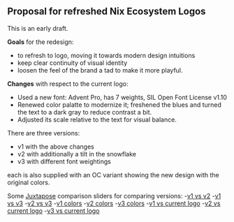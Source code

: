 
## Proposal for refreshed Nix Ecosystem Logos

This is an early draft.

**Goals** for the redesign:

- to refresh to logo, moving it towards modern design intuitions 
- keep clear continuity of visual identity
- loosen the feel of the brand a tad to make it more playful.

**Changes** with respect to the current logo:
 
- Used a new font: Advent Pro, has 7 weights, SIL Open Font License v1.10
- Renewed color palatte to modernize it; freshened the blues and turned the text to a dark gray to reduce contrast a bit.
- Adjusted its scale relative to the text for visual balance.

There are three versions:

- v1 with the above changes
- v2 with additionally a tilt in the snowflake
- v3 with different font weightings

each is also supplied with an OC variant showing the new design with the original colors.

Some [Juxtapose](https://juxtapose.knightlab.com/) comparison sliders for comparing versions:
-[v1 vs v2](https://cdn.knightlab.com/libs/juxtapose/latest/embed/index.html?uid=9b80f238-ac64-11e7-b263-0edaf8f81e27)
-[v1 vs v3](https://cdn.knightlab.com/libs/juxtapose/latest/embed/index.html?uid=ec014abe-ac64-11e7-b263-0edaf8f81e27)
-[v2 vs v3](https://cdn.knightlab.com/libs/juxtapose/latest/embed/index.html?uid=66062ad4-ac6d-11e7-b263-0edaf8f81e27)
-[v1 colors](https://cdn.knightlab.com/libs/juxtapose/latest/embed/index.html?uid=2c39f638-ac6c-11e7-b263-0edaf8f81e27)
-[v2 colors](https://cdn.knightlab.com/libs/juxtapose/latest/embed/index.html?uid=afb9eefe-ac6d-11e7-b263-0edaf8f81e27)
-[v3 colors](https://cdn.knightlab.com/libs/juxtapose/latest/embed/index.html?uid=afb9eefe-ac6d-11e7-b263-0edaf8f81e27)
-[v1 vs current logo](https://cdn.knightlab.com/libs/juxtapose/latest/embed/index.html?uid=17a90aa4-ac6e-11e7-b263-0edaf8f81e27)
-[v2 vs current logo](https://cdn.knightlab.com/libs/juxtapose/latest/embed/index.html?uid=17a90aa4-ac6e-11e7-b263-0edaf8f81e27)
-[v3 vs current logo](https://cdn.knightlab.com/libs/juxtapose/latest/embed/index.html?uid=fd7632d8-ac6d-11e7-b263-0edaf8f81e27)
